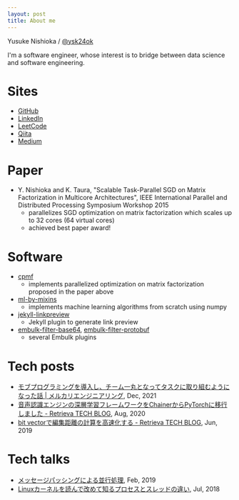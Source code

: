 ```yaml
---
layout: post
title: About me
---
```


Yusuke Nishioka / [@ysk24ok](https://twitter.com/ysk24ok)

I'm a software engineer, whose interest is to bridge between data science and software engineering.

# Sites

* [GitHub](https://github.com/ysk24ok)
* [LinkedIn](https://jp.linkedin.com/in/nishioka-yusuke-ab1b6767)
* [LeetCode](https://leetcode.com/ysk24ok/)
* [Qiita](http://qiita.com/ysk24ok)
* [Medium](https://medium.com/@ysk24ok)

# Paper

* Y. Nishioka and K. Taura, "Scalable Task-Parallel SGD on Matrix Factorization in Multicore Architectures", IEEE International Parallel and Distributed Processing Symposium Workshop 2015
  - parallelizes SGD optimization on matrix factorization which scales up to 32 cores (64 virtual cores)
  - achieved best paper award!

# Software

* [cpmf](https://github.com/ysk24ok/cpmf)
  - implements parallelized optimization on matrix factorization proposed in the paper above
* [ml-by-mixins](https://github.com/ysk24ok/ml-by-mixins)
  - implements machine learning algorithms from scratch using numpy
* [jekyll-linkpreview](https://github.com/ysk24ok/jekyll-linkpreview)
  - Jekyll plugin to generate link preview
* [embulk-filter-base64](https://github.com/ysk24ok/embulk-filter-base64), [embulk-filter-protobuf](https://github.com/ysk24ok/embulk-filter-protobuf)
  - several Embulk plugins

# Tech posts

- [モブプログラミングを導入し、チーム一丸となってタスクに取り組むようになった話 \| メルカリエンジニアリング](https://engineering.mercari.com/blog/entry/20211130-52e6d96087/), Dec, 2021
- [音声認識エンジンの深層学習フレームワークをChainerからPyTorchに移行しました - Retrieva TECH BLOG](https://tech.retrieva.jp/entry/2020/08/11/123453), Aug, 2020
- [bit vectorで編集距離の計算を高速化する - Retrieva TECH BLOG](https://tech.retrieva.jp/entry/2019/06/17/101030), Jun, 2019

# Tech talks

* [メッセージパッシングによる並行処理](https://www.youtube.com/watch?v=yVoOpvWX2lk&t=1523s), Feb, 2019
* [Linuxカーネルを読んで改めて知るプロセスとスレッドの違い](https://www.youtube.com/watch?v=z8yqF5L0khc&t=373s), Jul, 2018
